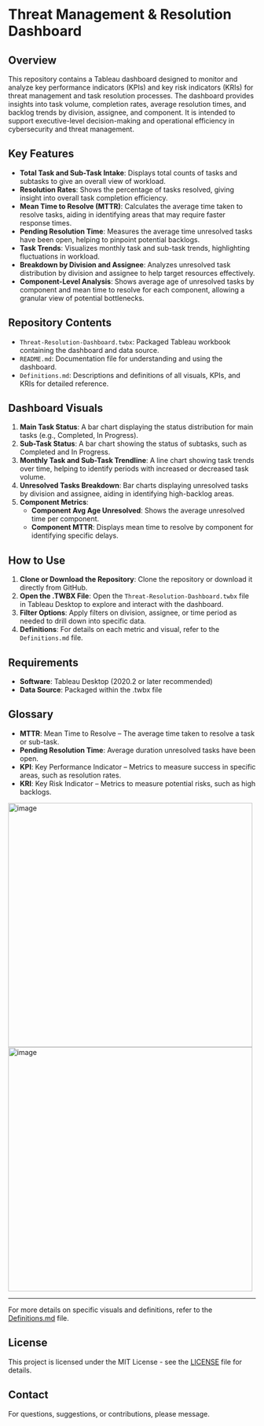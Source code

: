 # Threat Management & Resolution Dashboard

## Overview
This repository contains a Tableau dashboard designed to monitor and analyze key performance indicators (KPIs) and key risk indicators (KRIs) for threat management and task resolution processes. The dashboard provides insights into task volume, completion rates, average resolution times, and backlog trends by division, assignee, and component. It is intended to support executive-level decision-making and operational efficiency in cybersecurity and threat management.

## Key Features
- **Total Task and Sub-Task Intake**: Displays total counts of tasks and subtasks to give an overall view of workload.
- **Resolution Rates**: Shows the percentage of tasks resolved, giving insight into overall task completion efficiency.
- **Mean Time to Resolve (MTTR)**: Calculates the average time taken to resolve tasks, aiding in identifying areas that may require faster response times.
- **Pending Resolution Time**: Measures the average time unresolved tasks have been open, helping to pinpoint potential backlogs.
- **Task Trends**: Visualizes monthly task and sub-task trends, highlighting fluctuations in workload.
- **Breakdown by Division and Assignee**: Analyzes unresolved task distribution by division and assignee to help target resources effectively.
- **Component-Level Analysis**: Shows average age of unresolved tasks by component and mean time to resolve for each component, allowing a granular view of potential bottlenecks.

## Repository Contents
- `Threat-Resolution-Dashboard.twbx`: Packaged Tableau workbook containing the dashboard and data source.
- `README.md`: Documentation file for understanding and using the dashboard.
- `Definitions.md`: Descriptions and definitions of all visuals, KPIs, and KRIs for detailed reference.

## Dashboard Visuals
1. **Main Task Status**: A bar chart displaying the status distribution for main tasks (e.g., Completed, In Progress).
2. **Sub-Task Status**: A bar chart showing the status of subtasks, such as Completed and In Progress.
3. **Monthly Task and Sub-Task Trendline**: A line chart showing task trends over time, helping to identify periods with increased or decreased task volume.
4. **Unresolved Tasks Breakdown**: Bar charts displaying unresolved tasks by division and assignee, aiding in identifying high-backlog areas.
5. **Component Metrics**:
   - **Component Avg Age Unresolved**: Shows the average unresolved time per component.
   - **Component MTTR**: Displays mean time to resolve by component for identifying specific delays.

## How to Use
1. **Clone or Download the Repository**: Clone the repository or download it directly from GitHub.
2. **Open the .TWBX File**: Open the `Threat-Resolution-Dashboard.twbx` file in Tableau Desktop to explore and interact with the dashboard.
3. **Filter Options**: Apply filters on division, assignee, or time period as needed to drill down into specific data.
4. **Definitions**: For details on each metric and visual, refer to the `Definitions.md` file.

## Requirements
- **Software**: Tableau Desktop (2020.2 or later recommended)
- **Data Source**: Packaged within the .twbx file

## Glossary
- **MTTR**: Mean Time to Resolve – The average time taken to resolve a task or sub-task.
- **Pending Resolution Time**: Average duration unresolved tasks have been open.
- **KPI**: Key Performance Indicator – Metrics to measure success in specific areas, such as resolution rates.
- **KRI**: Key Risk Indicator – Metrics to measure potential risks, such as high backlogs.

<img width="497" alt="image" src="https://github.com/user-attachments/assets/69c2a3fa-864b-4ef9-b6c7-9a80ccc13d34">

<img width="497" alt="image" src="https://github.com/user-attachments/assets/3a19f490-1f15-4ea2-87b4-e443c88e126a">


---

For more details on specific visuals and definitions, refer to the [Definitions.md](./Definitions.md) file.

## License
This project is licensed under the MIT License - see the [LICENSE](LICENSE) file for details.

## Contact
For questions, suggestions, or contributions, please message.
